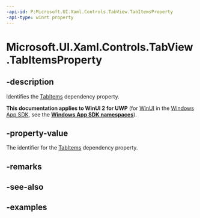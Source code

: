 ```yaml
---
-api-id: P:Microsoft.UI.Xaml.Controls.TabView.TabItemsProperty
-api-type: winrt property
---
```


# Microsoft.UI.Xaml.Controls.TabView.TabItemsProperty

<!--
public static Windows.UI.Xaml.DependencyProperty TabItemsProperty { get; }
-->

## -description

Identifies the [TabItems](tabview_tabitems.md) dependency property.

**This documentation applies to WinUI 2 for UWP** (for [WinUI](/windows/apps/winui/winui3/) in the [Windows App SDK](/windows/apps/windows-app-sdk/), see the **[Windows App SDK namespaces](/windows/windows-app-sdk/api/winrt/)**).

## -property-value

The identifier for the [TabItems](tabview_tabitems.md) dependency property.

## -remarks

## -see-also

## -examples

